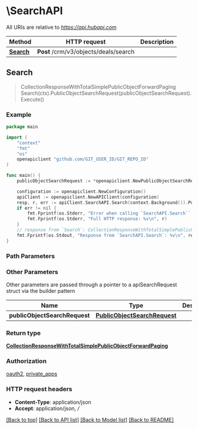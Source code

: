 # \SearchAPI

All URIs are relative to *https://api.hubapi.com*

Method | HTTP request | Description
------------- | ------------- | -------------
[**Search**](SearchAPI.md#Search) | **Post** /crm/v3/objects/deals/search | 



## Search

> CollectionResponseWithTotalSimplePublicObjectForwardPaging Search(ctx).PublicObjectSearchRequest(publicObjectSearchRequest).Execute()



### Example

```go
package main

import (
	"context"
	"fmt"
	"os"
	openapiclient "github.com/GIT_USER_ID/GIT_REPO_ID"
)

func main() {
	publicObjectSearchRequest := *openapiclient.NewPublicObjectSearchRequest(int32(123), "After_example", []string{"Sorts_example"}, []string{"Properties_example"}, []openapiclient.FilterGroup{*openapiclient.NewFilterGroup([]openapiclient.Filter{*openapiclient.NewFilter("PropertyName_example", "Operator_example")})}) // PublicObjectSearchRequest | 

	configuration := openapiclient.NewConfiguration()
	apiClient := openapiclient.NewAPIClient(configuration)
	resp, r, err := apiClient.SearchAPI.Search(context.Background()).PublicObjectSearchRequest(publicObjectSearchRequest).Execute()
	if err != nil {
		fmt.Fprintf(os.Stderr, "Error when calling `SearchAPI.Search``: %v\n", err)
		fmt.Fprintf(os.Stderr, "Full HTTP response: %v\n", r)
	}
	// response from `Search`: CollectionResponseWithTotalSimplePublicObjectForwardPaging
	fmt.Fprintf(os.Stdout, "Response from `SearchAPI.Search`: %v\n", resp)
}
```

### Path Parameters



### Other Parameters

Other parameters are passed through a pointer to a apiSearchRequest struct via the builder pattern


Name | Type | Description  | Notes
------------- | ------------- | ------------- | -------------
 **publicObjectSearchRequest** | [**PublicObjectSearchRequest**](PublicObjectSearchRequest.md) |  | 

### Return type

[**CollectionResponseWithTotalSimplePublicObjectForwardPaging**](CollectionResponseWithTotalSimplePublicObjectForwardPaging.md)

### Authorization

[oauth2](../README.md#oauth2), [private_apps](../README.md#private_apps)

### HTTP request headers

- **Content-Type**: application/json
- **Accept**: application/json, */*

[[Back to top]](#) [[Back to API list]](../README.md#documentation-for-api-endpoints)
[[Back to Model list]](../README.md#documentation-for-models)
[[Back to README]](../README.md)

